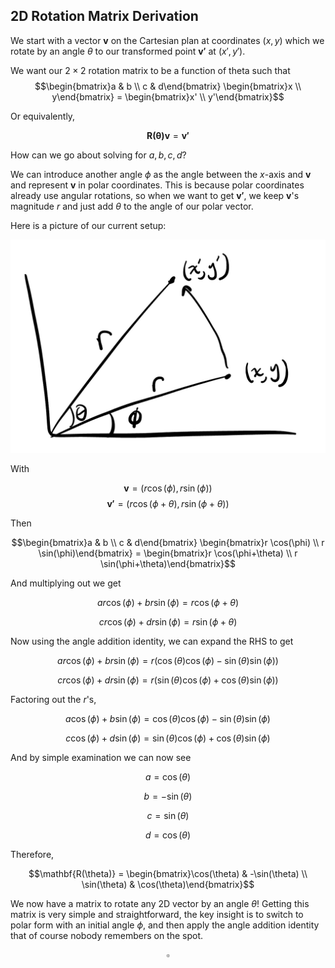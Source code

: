 ## 2D Rotation Matrix Derivation

We start with a vector $\mathbf{v}$ on the Cartesian plan at coordinates $(x, y)$ which we rotate by an angle $\theta$ to our transformed point $\mathbf{v'}$ at $(x', y')$.

We want our $2\times 2$ rotation matrix to be a function of theta such that 
$$\begin{bmatrix}a & b \\ c & d\end{bmatrix}
\begin{bmatrix}x \\ y\end{bmatrix} = \begin{bmatrix}x' \\ y'\end{bmatrix}$$

Or equivalently, 

$$\mathbf{R(\theta)v} = \mathbf{v'}$$

How can we go about solving for $a, b, c, d$? 

We can introduce another angle $\phi$ as the angle between the $x$-axis and $\mathbf{v}$ and represent $\mathbf{v}$ in polar coordinates. This is because polar coordinates already use angular rotations, so when we want to get $\mathbf{v'}$, we keep $\mathbf{v}$\'s magnitude $r$ and just add $\theta$ to the angle of our polar vector.

Here is a picture of our current setup:

![Polar Rotation](/images/polarRotation.png)

<!-- <img src="../images/polarRotation.png" alt="polar html" style="width:75%;"> -->

With 

$$\mathbf{v} = (r \cos(\phi), r \sin(\phi))$$
$$\mathbf{v'} = (r \cos(\phi+\theta), r \sin(\phi+\theta))$$

Then

$$\begin{bmatrix}a & b \\ c & d\end{bmatrix}
\begin{bmatrix}r \cos(\phi) \\ r \sin(\phi)\end{bmatrix} = \begin{bmatrix}r \cos(\phi+\theta) \\ r \sin(\phi+\theta)\end{bmatrix}$$

And multiplying out we get

$$ar\cos(\phi) + b r \sin(\phi) = r \cos(\phi+\theta)$$

$$c r\cos(\phi) + d r \sin(\phi) = r \sin(\phi+\theta)$$

Now using the angle addition identity, we can expand the RHS to get

$$ar\cos(\phi) + b r \sin(\phi) = r (\cos(\theta)\cos(\phi) - \sin(\theta)\sin(\phi))$$

$$c r\cos(\phi) + d r \sin(\phi) = r (\sin(\theta)\cos(\phi) + \cos(\theta)\sin(\phi))$$

Factoring out the $r$\'s,

$$a\cos(\phi) + b \sin(\phi) = \cos(\theta)\cos(\phi) - \sin(\theta)\sin(\phi)$$

$$c \cos(\phi) + d \sin(\phi) = \sin(\theta)\cos(\phi) + \cos(\theta)\sin(\phi)$$

And by simple examination we can now see

$$a=\cos(\theta)$$

$$b=-\sin(\theta)$$

$$c=\sin(\theta)$$

$$d=\cos(\theta)$$

Therefore,

$$\mathbf{R(\theta)} = \begin{bmatrix}\cos(\theta) & -\sin(\theta) \\ \sin(\theta) & \cos(\theta)\end{bmatrix}$$

We now have a matrix to rotate any 2D vector by an angle $\theta$! Getting this matrix is very simple and straightforward, the key insight is to switch to polar form with an initial angle $\phi$, and then apply the angle addition identity that of course nobody remembers on the spot.

$$\square$$